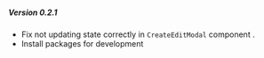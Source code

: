 ##### Version 0.2.1
- Fix not updating state correctly in `CreateEditModal` component .
- Install packages for development